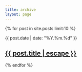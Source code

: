 ```yaml
---
title: archive
layout: page
---
```


{% for post in site.posts limit:10 %}
<div class="Y{{ post.date | date: "%Y" }} M{{ post.date | date: "%m" }}">
  <span class="post-meta">{{ post.date | date: "%Y.%m.%d" }}</span>
  <h2><a class="post-link" href="{{ post.url | relative_url }}">{{ post.title | escape }}</a></h2>
</div>
{% endfor %}
